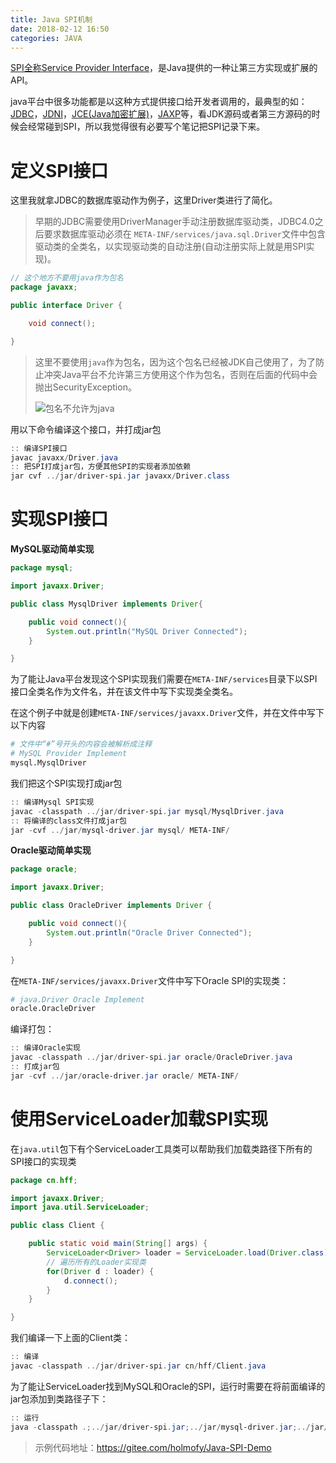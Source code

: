 ```yaml
---
title: Java SPI机制
date: 2018-02-12 16:50
categories: JAVA
---
```


[SPI全称Service Provider Interface](https://en.wikipedia.org/wiki/Service_provider_interface)，是Java提供的一种让第三方实现或扩展的API。

java平台中很多功能都是以这种方式提供接口给开发者调用的，最典型的如：[JDBC](https://en.wikipedia.org/wiki/Java_Database_Connectivity)，[JDNI](https://en.wikipedia.org/wiki/Java_Naming_and_Directory_Interface)，[JCE(Java加密扩展)](https://en.wikipedia.org/wiki/Java_Cryptography_Extension)，[JAXP](https://en.wikipedia.org/wiki/Java_API_for_XML_Processing)等，看JDK源码或者第三方源码的时候会经常碰到SPI，所以我觉得很有必要写个笔记把SPI记录下来。

# 定义SPI接口

这里我就拿JDBC的数据库驱动作为例子，这里Driver类进行了简化。

> 早期的JDBC需要使用DriverManager手动注册数据库驱动类，JDBC4.0之后要求数据库驱动必须在  `META-INF/services/java.sql.Driver`文件中包含驱动类的全类名，以实现驱动类的自动注册(自动注册实际上就是用SPI实现)。

```java
// 这个地方不要用java作为包名
package javaxx;

public interface Driver {

	void connect();

}
```

> 这里不要使用`java`作为包名，因为这个包名已经被JDK自己使用了，为了防止冲突Java平台不允许第三方使用这个作为包名，否则在后面的代码中会抛出SecurityException。
>
> ![包名不允许为java](http://img.blog.csdn.net/20180212181440818?watermark/2/text/aHR0cDovL2Jsb2cuY3Nkbi5uZXQvSG9sbW9meQ==/font/5a6L5L2T/fontsize/400/fill/I0JBQkFCMA==/dissolve/70)

用以下命令编译这个接口，并打成jar包

```powershell
:: 编译SPI接口
javac javaxx/Driver.java
:: 把SPI打成jar包，方便其他SPI的实现者添加依赖
jar cvf ../jar/driver-spi.jar javaxx/Driver.class
```

# 实现SPI接口

**MySQL驱动简单实现**

```java
package mysql;

import javaxx.Driver;

public class MysqlDriver implements Driver{

	public void connect(){
		System.out.println("MySQL Driver Connected");
	}

}
```

为了能让Java平台发现这个SPI实现我们需要在`META-INF/services`目录下以SPI接口全类名作为文件名，并在该文件中写下实现类全类名。

在这个例子中就是创建`META-INF/services/javaxx.Driver`文件，并在文件中写下以下内容

```bash
# 文件中“#”号开头的内容会被解析成注释
# MySQL Provider Implement
mysql.MysqlDriver
```

我们把这个SPI实现打成jar包

```powershell
:: 编译Mysql SPI实现
javac -classpath ../jar/driver-spi.jar mysql/MysqlDriver.java
:: 将编译的class文件打成jar包
jar -cvf ../jar/mysql-driver.jar mysql/ META-INF/
```

**Oracle驱动简单实现**

```java
package oracle;

import javaxx.Driver;

public class OracleDriver implements Driver {

	public void connect(){
		System.out.println("Oracle Driver Connected");
	}

}
```

在`META-INF/services/javaxx.Driver`文件中写下Oracle SPI的实现类：

```bash
# java.Driver Oracle Implement
oracle.OracleDriver
```

编译打包：

```powershell
:: 编译Oracle实现
javac -classpath ../jar/driver-spi.jar oracle/OracleDriver.java
:: 打成jar包
jar -cvf ../jar/oracle-driver.jar oracle/ META-INF/
```

# 使用ServiceLoader加载SPI实现

在`java.util`包下有个ServiceLoader工具类可以帮助我们加载类路径下所有的SPI接口的实现类

```java
package cn.hff;

import javaxx.Driver;
import java.util.ServiceLoader;

public class Client {

    public static void main(String[] args) {
    	ServiceLoader<Driver> loader = ServiceLoader.load(Driver.class);
        // 遍历所有的Loader实现类
    	for(Driver d : loader) {
    		d.connect();
    	}
    }

}
```

我们编译一下上面的Client类：

```powershell
:: 编译
javac -classpath ../jar/driver-spi.jar cn/hff/Client.java
```

为了能让ServiceLoader找到MySQL和Oracle的SPI，运行时需要在将前面编译的jar包添加到类路径子下：

```powershell
:: 运行
java -classpath .;../jar/driver-spi.jar;../jar/mysql-driver.jar;../jar/oracle-driver.jar; cn.hff.Client
```

> 示例代码地址：https://gitee.com/holmofy/Java-SPI-Demo
